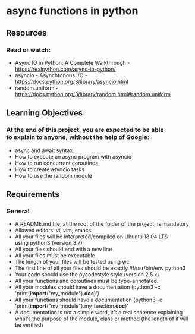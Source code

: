 # async functions in python

## Resources
### Read or watch:
* Async IO in Python: A Complete Walkthrough - https://realpython.com/async-io-python/ 
* asyncio - Asynchronous I/O - https://docs.python.org/3/library/asyncio.html 
* random.uniform - https://docs.python.org/3/library/random.html#random.uniform 

## Learning Objectives
### At the end of this project, you are expected to be able to explain to anyone, without the help of Google:
* async and await syntax
* How to execute an async program with asyncio
* How to run concurrent coroutines
* How to create asyncio tasks
* How to use the random module

## Requirements
### General
* A README.md file, at the root of the folder of the project, is mandatory
* Allowed editors: vi, vim, emacs
* All your files will be interpreted/compiled on Ubuntu 18.04 LTS using python3 (version 3.7)
* All your files should end with a new line
* All your files must be executable
* The length of your files will be tested using wc
* The first line of all your files should be exactly #!/usr/bin/env python3
* Your code should use the pycodestyle style (version 2.5.x)
* All your functions and coroutines must be type-annotated.
* All your modules should have a documentation (python3 -c 'print(__import__("my_module").__doc__)')
* All your functions should have a documentation (python3 -c 'print(__import__("my_module").my_function.__doc__)'
* A documentation is not a simple word, it’s a real sentence explaining what’s the purpose of the module, class or method (the length of it will be verified)
